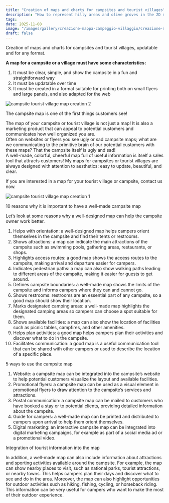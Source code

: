 ```yaml
---
title: "Creation of maps and charts for campsites and tourist villages"
description: "How to represent hilly areas and olive groves in the 2D map of a campsite or a tourist village."
tags: 
date: 2025-11-08
image: "/images/gallery/creazione-mappa-campeggio-villaggio/creazione-mappa-camping-villaggio-turistico-3.jpg"
draft: false
---
```

Creation of maps and charts for campsites and tourist villages, updatable and for any format.

**A map for a campsite or a village must have some characteristics:**

1. It must be clear, simple, and show the campsite in a fun and straightforward way  
2. It must be updatable over time  
3. It must be created in a format suitable for printing both on small flyers and large panels, and also adapted for the web  

![campsite tourist village map creation 2](/images/gallery/creazione-mappa-campeggio-villaggio/creazione-mappa-camping-villaggio-turistico-2.jpg)

The campsite map is one of the first things customers see!


The map of your campsite or tourist village is not just a map! It is also a marketing product that can appeal to potential customers and communicates how well organized you are.  
Often on websites or flyers you see ugly or sad campsite maps; what are we communicating to the primitive brain of our potential customers with these maps? That the campsite itself is ugly and sad!  
A well-made, colorful, cheerful map full of useful information is itself a sales tool that attracts customers! My maps for campsites or tourist villages are always designed with attention to aesthetics: easy to update, beautiful, and clear.  

If you are interested in a map for your tourist village or campsite, contact us now.  

![campsite tourist village map creation 1](/images/gallery/creazione-mappa-campeggio-villaggio/creazione-mappa-camping-villaggio-turistico-1.jpg)

10 reasons why it is important to have a well-made campsite map

Let’s look at some reasons why a well-designed map can help the campsite owner work better.

1. Helps with orientation: a well-designed map helps campers orient themselves in the campsite and find their tents or restrooms.  
2. Shows attractions: a map can indicate the main attractions of the campsite such as swimming pools, gathering areas, restaurants, or shops.  
3. Highlights access routes: a good map shows the access routes to the campsite, making arrival and departure easier for campers.  
4. Indicates pedestrian paths: a map can also show walking paths leading to different areas of the campsite, making it easier for guests to get around.  
5. Defines campsite boundaries: a well-made map shows the limits of the campsite and informs campers where they can and cannot go.  
6. Shows restrooms: restrooms are an essential part of any campsite, so a good map should show their location.  
7. Marks designated camping areas: a well-made map highlights the designated camping areas so campers can choose a spot suitable for them.  
8. Shows available facilities: a map can also show the location of facilities such as picnic tables, campfires, and other amenities.  
9. Helps plan activities: a good map helps campers plan their activities and discover what to do in the campsite.  
10. Facilitates communication: a good map is a useful communication tool that can be shared with other campers or used to describe the location of a specific place.  

5 ways to use the campsite map

1. Website: a campsite map can be integrated into the campsite’s website to help potential customers visualize the layout and available facilities.  
2. Promotional flyers: a campsite map can be used as a visual element in promotional flyers to draw attention to the campsite’s services and attractions.  
3. Postal communication: a campsite map can be mailed to customers who have booked a stay or to potential clients, providing detailed information about the campsite.  
4. Guide for campers: a well-made map can be printed and distributed to campers upon arrival to help them orient themselves.  
5. Digital marketing: an interactive campsite map can be integrated into digital marketing campaigns, for example as part of a social media ad or a promotional video.  

Integration of tourist information into the map

In addition, a well-made map can also include information about attractions and sporting activities available around the campsite. For example, the map can show nearby places to visit, such as national parks, tourist attractions, or nearby towns. This helps campers plan their days and discover what to see and do in the area. Moreover, the map can also highlight opportunities for outdoor activities such as hiking, fishing, cycling, or horseback riding. This information can be very useful for campers who want to make the most of their outdoor experience.  
